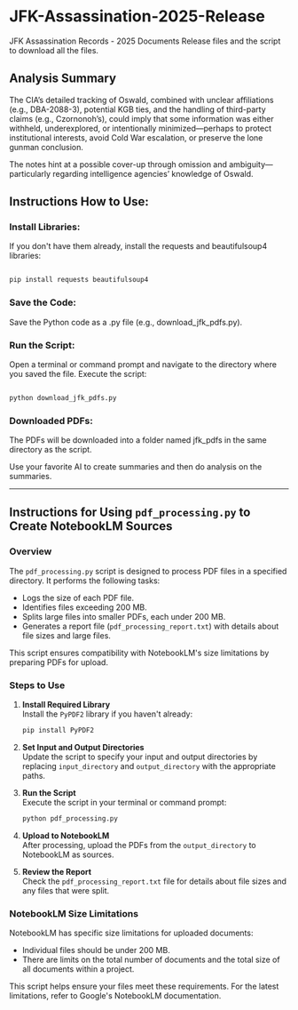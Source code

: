# JFK-Assassination-2025-Release

JFK Assassination Records - 2025 Documents Release files and the script to download all the files.

## Analysis Summary 

The CIA’s detailed tracking of Oswald, combined with unclear affiliations (e.g., DBA-2088-3), potential KGB ties, and the handling of third-party claims (e.g., Czornonoh’s), could imply that some information was either withheld, underexplored, or intentionally minimized—perhaps to protect institutional interests, avoid Cold War escalation, or preserve the lone gunman conclusion.

The notes hint at a possible cover-up through omission and ambiguity—particularly regarding intelligence agencies’ knowledge of Oswald.


## Instructions How to Use:

### Install Libraries:

If you don't have them already, install the requests and beautifulsoup4 libraries:

```Bash

pip install requests beautifulsoup4
```

### Save the Code:

Save the Python code as a .py file (e.g., download_jfk_pdfs.py).

### Run the Script:

Open a terminal or command prompt and navigate to the directory where you saved the file.
Execute the script:

```Bash

python download_jfk_pdfs.py
```

### Downloaded PDFs:

The PDFs will be downloaded into a folder named jfk_pdfs in the same directory as the script.

Use your favorite AI  to create summaries and then do analysis on the summaries.

---



## Instructions for Using `pdf_processing.py` to Create NotebookLM Sources

### Overview

The `pdf_processing.py` script is designed to process PDF files in a specified directory. It performs the following tasks:
- Logs the size of each PDF file.
- Identifies files exceeding 200 MB.
- Splits large files into smaller PDFs, each under 200 MB.
- Generates a report file (`pdf_processing_report.txt`) with details about file sizes and large files.

This script ensures compatibility with NotebookLM's size limitations by preparing PDFs for upload.

### Steps to Use

1. **Install Required Library**  
    Install the `PyPDF2` library if you haven't already:  
    ```bash
    pip install PyPDF2
    ```

2. **Set Input and Output Directories**  
    Update the script to specify your input and output directories by replacing `input_directory` and `output_directory` with the appropriate paths.

3. **Run the Script**  
    Execute the script in your terminal or command prompt:  
    ```bash
    python pdf_processing.py
    ```

4. **Upload to NotebookLM**  
    After processing, upload the PDFs from the `output_directory` to NotebookLM as sources.

5. **Review the Report**  
    Check the `pdf_processing_report.txt` file for details about file sizes and any files that were split.

### NotebookLM Size Limitations

NotebookLM has specific size limitations for uploaded documents:
- Individual files should be under 200 MB.
- There are limits on the total number of documents and the total size of all documents within a project.

This script helps ensure your files meet these requirements. For the latest limitations, refer to Google's NotebookLM documentation.
